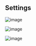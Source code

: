 ## Settings

![image](https://user-images.githubusercontent.com/1501327/162353015-5d9276e0-7ca3-4250-830d-a88d5575a87c.png)

![image](https://user-images.githubusercontent.com/1501327/162353063-283c81b3-20f0-4d91-900d-e88d0ae6a9d9.png)

![image](https://user-images.githubusercontent.com/1501327/162353137-59e80576-fb8a-4cc9-b2a2-de5811004f0d.png)
